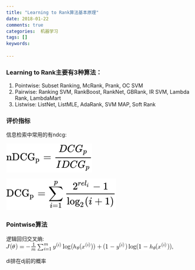 ```yaml
---
title: "Learning to Rank算法基本原理"
date: 2018-01-22
comments: true
categories:  机器学习
tags: []
keywords:

---
```


### Learning to Rank主要有3种算法：
1. Pointwise: Subset Ranking, McRank, Prank, OC SVM
2. Pairwise: Ranking SVM, RankBoost, RankNet, GBRank, IR SVM, Lambda Rank, LambdaMart
3. Listwise: ListNet, ListMLE, AdaRank, SVM MAP, Soft Rank

### 评价指标
信息检索中常用的有ndcg:

![avatar](/images/latex/ndcg.svg)

![avatar](/images/latex/dcg.svg)

### Pointwise算法
逻辑回归交叉熵: ![avatar](/images/latex/lr_entroy.gif)

 di排在dj前的概率
